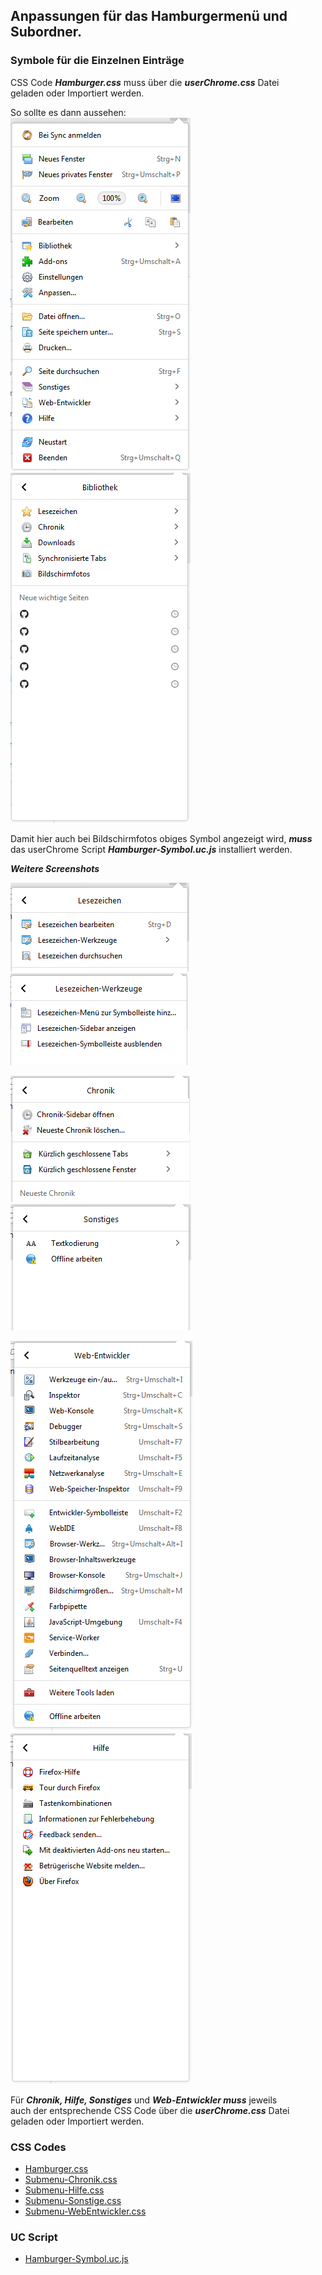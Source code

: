 ## Anpassungen für das Hamburgermenü und Subordner. ##   

### Symbole für die Einzelnen Einträge ###

CSS Code ***Hamburger.css*** muss über die ***userChrome.css*** Datei   
geladen oder Importiert werden.    

So sollte es dann aussehen:    
![Screenshot](Screeen-001.png)       ![Screenshot](Screeen-002.png)    

Damit hier auch bei Bildschirmfotos obiges Symbol angezeigt wird, ***muss***    
das userChrome Script ***Hamburger-Symbol.uc.js*** installiert werden.

***Weitere Screenshots***

![Screenshot](Screeen-003.png)       ![Screenshot](Screeen-004.png)    

![Screenshot](Screeen-005.png)       ![Screenshot](Screeen-007.png)  

![Screenshot](Screeen-006.png)       ![Screenshot](Screeen-008.png)  

Für ***Chronik, Hilfe, Sonstiges*** und ***Web-Entwickler muss*** jeweils    
auch der entsprechende CSS Code über die ***userChrome.css*** Datei   
geladen oder Importiert werden.    

### CSS Codes ###

* [Hamburger.css](https://github.com/Endor8/CSS/blob/master/Firefox/Hamburger-Panel/Hamburger.css)
* [Submenu-Chronik.css](https://github.com/Endor8/CSS/blob/master/Firefox/Hamburger-Panel/Submenu-Chronik.css)
* [Submenu-Hilfe.css](https://github.com/Endor8/CSS/blob/master/Firefox/Hamburger-Panel/Submenu-Hilfe.css)
* [Submenu-Sonstige.css](https://github.com/Endor8/CSS/blob/master/Firefox/Hamburger-Panel/Submenu-Sonstige.css)
* [Submenu-WebEntwickler.css](https://github.com/Endor8/CSS/blob/master/Firefox/Hamburger-Panel/Submenu-WebEntwickler.css)

### UC Script ###

* [Hamburger-Symbol.uc.js](https://github.com/Endor8/CSS/blob/master/Firefox/Hamburger-Panel/Hamburger-Symbol.uc.js)
